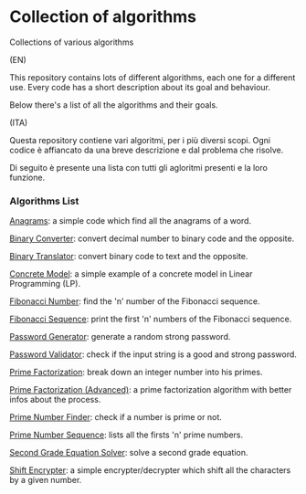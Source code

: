 # Collection of algorithms
Collections of various algorithms

(EN)

This repository contains lots of different algorithms, each one for a different use.
Every code has a short description about its goal and behaviour.

Below there's a list of all the algorithms and their goals.

(ITA)

Questa repository contiene vari algoritmi, per i più diversi scopi.
Ogni codice è affiancato da una breve descrizione e dal problema che risolve.

Di seguito è presente una lista con tutti gli agloritmi presenti e la loro funzione.

### Algorithms List
[Anagrams](https://github.com/SiMoM0/Miscellaneous/tree/main/Anagrams): a simple code which find all the anagrams of a word.

[Binary Converter](https://github.com/SiMoM0/Miscellaneous/tree/main/BinaryConverter): convert decimal number to binary code and the opposite.

[Binary Translator](https://github.com/SiMoM0/Miscellaneous/tree/main/BinaryTranslator): convert binary code to text and the opposite.

[Concrete Model](https://github.com/SiMoM0/Miscellaneous/tree/main/ConcreteModel): a simple example of a concrete model in Linear Programming (LP).

[Fibonacci Number](https://github.com/SiMoM0/Miscellaneous/tree/main/FibonacciNumber): find the 'n' number of the Fibonacci sequence.

[Fibonacci Sequence](https://github.com/SiMoM0/Miscellaneous/tree/main/FibonacciSequence): print the first 'n' numbers of the Fibonacci sequence.

[Password Generator](https://github.com/SiMoM0/Miscellaneous/tree/main/PasswordGenerator): generate a random strong password.

[Password Validator](https://github.com/SiMoM0/Miscellaneous/tree/main/PasswordValidator): check if the input string is a good and strong password.

[Prime Factorization](https://github.com/SiMoM0/Miscellaneous/tree/main/PrimeFactorization): break down an integer number into his primes.

[Prime Factorization (Advanced)](https://github.com/SiMoM0/Miscellaneous/tree/main/PrimeFactorization_Advance): a prime factorization algorithm with better infos about the process.

[Prime Number Finder](https://github.com/SiMoM0/Miscellaneous/tree/main/PrimeNumberFinder): check if a number is prime or not.

[Prime Number Sequence](https://github.com/SiMoM0/Miscellaneous/tree/main/PrimeNumberSequence): lists all the firsts 'n' prime numbers.

[Second Grade Equation Solver](https://github.com/SiMoM0/Miscellaneous/tree/main/SecondGradeEquation): solve a second grade equation.

[Shift Encrypter](https://github.com/SiMoM0/Miscellaneous/tree/main/ShiftEncrypter): a simple encrypter/decrypter which shift all the characters by a given number.
